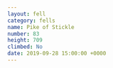 ```yaml
---
layout: fell
category: fells
name: Pike of Stickle
number: 83
height: 709
climbed: No
date: 2019-09-28 15:00:00 +0000
---
```

